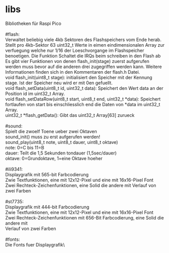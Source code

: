 # libs
Bibliotheken für Raspi Pico\
\
#flash:\
Verwaltet beliebig viele 4kb Sektoren des Flashspeichers vom Ende herab.\
Stellt pro 4kb-Sektor 63 uint32_t Werte in eimen eindimensionalen Array zur verfuegung welche nur 1/16 der Loeschvorgange im Flashspeicher benoetigen. Die Funktion Schaltet die IRQs beim schreiben in den Flash ab\
Es gibt vier Funktionen von denen flash_init(stage) zuerst aufgerufen werden muss bevor
auf die anderen drei zugegriffen werden kann. Weitere Informationen finden sich in den Kommentaren der flash.h Datei.\
void flash_init(uint8_t stage): initialisiert den Speicher mit der Kennung stage. Ist der Speicher neu wird er mit 0en gefuellt.\
void flash_setData(uint8_t id, uint32_t data): Speichert den Wert data an der Position id im uint32_t Array.\
void flash_setDataRow(uint8_t start, uint8_t end, uint32_t *data): Speichert fortlaufen von start bis einschliesslich end die Daten von *data im uint32_t Array.\
uint32_t *flash_getData(): Gibt das uint32_t Array[63] zurueck\
\
#sound:\
Spielt die zwoelf Toene ueber zwei Oktaven\
sound_init() muss zu erst aufgerufen werden!\
sound_play(uint8_t note, uint8_t dauer, uint8_t oktave)\
note: 0=C bis 11=B\
dauer: Teilt die 1,5 Sekunden tondauer (1,5sec/dauer)\
oktave: 0=Grundoktave, 1=eine Oktave hoeher\
\
#ili9341:\
Displaygrafik mit 565-bit Farbcodierung\
Zwie Textfunktionen, eine mit 12x12-Pixel und eine mit 16x16-Pixel Font\
Zwei Rechteck-Zeichenfunktionen, eine Solid die andere mit Verlauf von zwei Farben\
\
#st7735:\
Displaygrafik mit 444-bit Farbcodierung\
Zwie Textfunktionen, eine mit 12x12-Pixel und eine mit 16x16-Pixel Font\
Zwei Rechteck-Zeichenfunktionen mit 656-Bit Farbcodierung, eine Solid die andere mit\
Verlauf von zwei Farben\
\
#fonts:\
Die Fonts fuer Displaygrafik\
